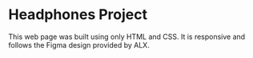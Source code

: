 # Headphones Project

This web page was built using only HTML and CSS. It is responsive and follows the Figma design provided by ALX.

